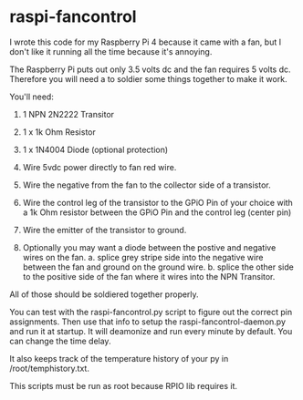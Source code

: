 # raspi-fancontrol
I wrote this code for my Raspberry Pi 4 because it came with a fan, but I don't like it running all the time because it's annoying.

The Raspberry Pi puts out only 3.5 volts dc and the fan requires 5 volts dc. Therefore you will need a to soldier some things together
to make it work.

You'll need:
1. 1 NPN 2N2222 Transitor
2. 1 x 1k Ohm Resistor
3. 1 x 1N4004 Diode (optional protection)

1. Wire 5vdc power directly to fan red wire.
2. Wire the negative from the fan to the collector side of a transistor.
3. Wire the control leg of the transistor to the GPiO Pin of your choice with a 1k Ohm resistor between the GPiO Pin and the control leg (center pin)
4. Wire the emitter of the transistor to ground.
5. Optionally you may want a diode between the postive and negative wires on the fan.
      a. splice grey stripe side into the negative wire between the fan and ground on the ground wire.
      b. splice the other side to the positive side of the fan where it wires into the NPN Transitor.

All of those should be soldiered together properly.

You can test with the raspi-fancontrol.py script to figure out the correct pin assignments. Then use that info to setup the raspi-fancontrol-daemon.py and run it at startup. It will deamonize and run every minute by default. You can change the time delay.

It also keeps track of the temperature history of your py in /root/temphistory.txt.

This scripts must be run as root because RPIO lib requires it.


